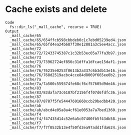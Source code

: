 # Cache exists and delete

    Code
      fs::dir_ls("_mall_cache", recurse = TRUE)
    Output
      _mall_cache/65
      _mall_cache/65/654ffcb598cbbdeb0c1c7ebd05239ed4.json
      _mall_cache/65/65fd4ea24b687f30e12881a3c5ee4acc.json
      _mall_cache/72
      _mall_cache/72/72433745387c1c32b53ec05a77fa3b97.json
      _mall_cache/73
      _mall_cache/73/73962724ef856c31dffa1dfcae15daf1.json
      _mall_cache/76
      _mall_cache/76/76235e0253f0613b2a337c6b3db13e16.json
      _mall_cache/76/768d2519acbc4cce84d8069f665ee0b2.json
      _mall_cache/7a
      _mall_cache/7a/7a500c559374fe68cf6cf57605d9de46.json
      _mall_cache/83
      _mall_cache/83/83dafa73c6187bf2156f4f07d6fdfc36.json
      _mall_cache/87
      _mall_cache/87/8787f5fe54447691660ccb29bedbb420.json
      _mall_cache/ab
      _mall_cache/ab/abcd4e05a8a4cf61e0053a7a7bed1360.json
      _mall_cache/f4
      _mall_cache/f4/f47435d14c52e6a5c07400fb5f43db58.json
      _mall_cache/f7
      _mall_cache/f7/f7f0532b13e4f50fd3ea97add1fda624.json

